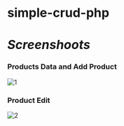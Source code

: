 # simple-crud-php

<i><h1>Screenshoots</h1></i>

<h3>Products Data and Add Product</h3>

![1](https://github.com/Pajar-Padillah/simple-crud-php/assets/81399270/1098d009-bb8f-4471-b67b-0ebe0d18b405)

<h3>Product Edit</h3>

![2](https://github.com/Pajar-Padillah/simple-crud-php/assets/81399270/34737ab6-0e2c-4bcd-a26e-f24fa7cbea80)
